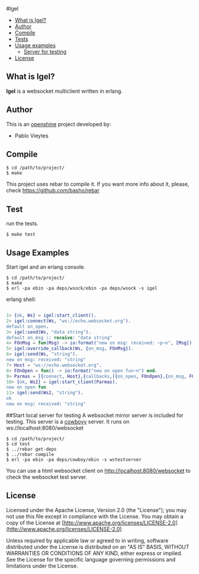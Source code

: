 #Igel


* [What is Igel?](#about)
* [Author](#author)
* [Compile](#compile)
* [Tests](#tests)
* [Usage examples](#examples)
  * [Server for testing](#test_server)
* [License](#license)


## What is Igel? <a name="about"></a>


**Igel** is a websocket multiclient written in erlang.


## Author <a name="author"></a>

This is an [openshine](http://www.openshine.com) project developed by:
  * Pablo Vieytes


## Compile <a name="compile"></a>

```shell
$ cd /path/to/project/
$ make
```
This project uses rebar to compile it. If you want more info about it, please, check https://github.com/basho/rebar


## Test <a name="tests"></a>
run the tests.

```shell
$ make test
```

## Usage Examples <a name="examples"></a>

Start igel and an erlang console.
```shell
$ cd /path/to/project/
$ make
$ erl -pa ebin -pa deps/wsock/ebin -pa deps/wsock -s igel
```
erlang shell:

```erlang

1> {ok, Ws} = igel:start_client().
2> igel:connect(Ws, "ws://echo.websocket.org").
default on_open.
3> igel:send(Ws, "data string").
default on_msg :: receive: "data string"
4> FOnMsg = fun(Msg) -> io:format("new on msg: received: ~p~n", [Msg]) end.
5> igel:override_callback(Ws, {on_msg, FOnMsg}).          
6> igel:send(Ws, "string").
new on msg: received: "string"
7> Host = "ws://echo.websocket.org".
8> FOnOpen = fun() -> io:format("new on open fun~n") end.
9> Parmas = [{connect, Host},{callbacks,[{on_open, FOnOpen},{on_msg, FOnMsg}]}].
10> {ok, Ws2} = igel:start_client(Parmas).
new on open fun
11> igel:send(Ws2, "string").
ok
new on msg: received: "string"
```




##Start local server for testing  <a name="test_server"></a>
A websocket mirror server is included for testing. This server is a [cowboyy](https://github.com/extend/cowboy) server.
It runs on ws://localhost:8080/websocket

```shell
$ cd /path/to/project/
$ cd test
$ ../rebar get-deps
$ ../rebar compile
$ erl -pa ebin -pa deps/cowboy/ebin -s wstestserver
```

You can use a html websocket client on [http://localhost:8080/websocket](http://localhost:8080/websocket) to check the websocket test server.

## License <a name="license"></a>

Licensed under the Apache License, Version 2.0 (the "License"); you may not use this file except in compliance with the License. 
You may obtain a copy of the License at [http://www.apache.org/licenses/LICENSE-2.0](http://www.apache.org/licenses/LICENSE-2.0)

Unless required by applicable law or agreed to in writing, software distributed under the License is distributed on an "AS IS" BASIS, WITHOUT WARRANTIES OR CONDITIONS OF ANY KIND, either express or implied. See the License for the specific language governing permissions and limitations under the License.

